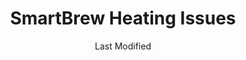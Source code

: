 ---
title: SmartBrew Heating Issues
date: Last Modified 
permalink: /smartbrew/kb/heating/
eleventyNavigation:
  parent: Knowledge Base
  key: Heating
  order: 110
  title: Heating
tags:
  -  
  - 
---